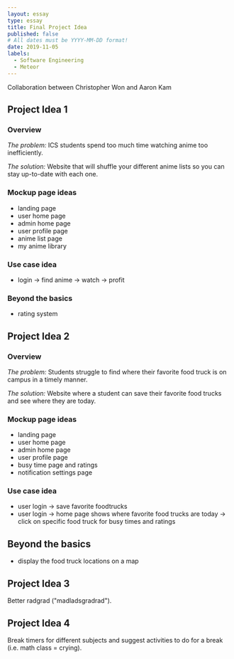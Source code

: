 ```yaml
---
layout: essay
type: essay
title: Final Project Idea
published: false
# All dates must be YYYY-MM-DD format!
date: 2019-11-05
labels:
  - Software Engineering
  - Meteor
---
```


Collaboration between Christopher Won and Aaron Kam

## Project Idea 1

### Overview

_The problem:_ ICS students spend too much time watching anime too inefficiently.

_The solution:_ Website that will shuffle your different anime lists so you can stay up-to-date with each one.

### Mockup page ideas

<ul>
<li>landing page</li>
<li>user home page</li>
<li>admin home page</li>
<li>user profile page</li>
<li>anime list page</li>
<li>my anime library</li>
</ul>

### Use case idea

<ul>
<li>login -> find anime -> watch -> profit</li>
</ul>

### Beyond the basics

<ul>
<li>rating system</li>
</ul>

## Project Idea 2

### Overview

_The problem:_ Students struggle to find where their favorite food truck is on campus in a timely manner.

_The solution:_ Website where a student can save their favorite food trucks and see where they are today.

### Mockup page ideas

<ul>
<li>landing page</li>
<li>user home page</li>
<li>admin home page</li>
<li>user profile page</li>
<li>busy time page and ratings</li>
<li>notification settings page</li>
</ul>

### Use case idea

<ul>
<li>user login -> save favorite foodtrucks</li>
<li>user login -> home page shows where favorite food trucks are today -> click on specific food truck for busy times and ratings</li>
</ul>

## Beyond the basics

<ul>
<li>display the food truck locations on a map</li>
</ul>

## Project Idea 3

Better radgrad ("madladsgradrad").

## Project Idea 4

Break timers for different subjects and suggest activities to do for a break (i.e. math class = crying).
